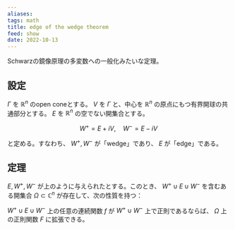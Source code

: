 ```yaml
---
aliases: 
tags: math
title: edge of the wedge theorem
feed: show
date: 2022-10-13
---
```


Schwarzの鏡像原理の多変数への一般化みたいな定理。

## 設定
$\Gamma$ を $\mathbb{R}^n$ のopen coneとする。 $V$ を $\Gamma$ と、中心を $\mathbb{R}^n$ の原点にもつ有界開球の共通部分とする。 $E$ を $\mathbb{R}^n$ の空でない開集合とする。

$$W^+=E+iV,\quad W^-=E-iV$$

と定める。すなわち、 $W^+,W^-$ が「wedge」であり、 $E$ が「edge」である。

## 定理
$E,W^+,W^-$ が上のように与えられたとする。このとき、 $W^+\cup E\cup W^-$ を含むある開集合 $\Omega \subset \mathbb{C}^n$ が存在して、次の性質を持つ：

$W^+\cup E\cup W^-$ 上の任意の連続関数 $f$ が $W^+\cup W^-$ 上で正則であるならば、 $\Omega$ 上の正則関数 $F$ に拡張できる。